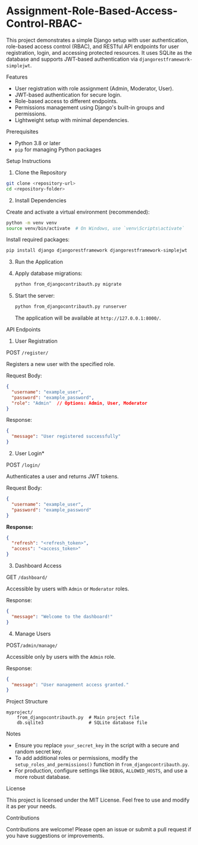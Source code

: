 # Assignment-Role-Based-Access-Control-RBAC-

This project demonstrates a simple Django setup with user authentication, role-based access control (RBAC), and RESTful API endpoints for user registration, login, and accessing protected resources. It uses SQLite as the database and supports JWT-based authentication via `djangorestframework-simplejwt`.

Features

- User registration with role assignment (Admin, Moderator, User).
- JWT-based authentication for secure login.
- Role-based access to different endpoints.
- Permissions management using Django's built-in groups and permissions.
- Lightweight setup with minimal dependencies.

 Prerequisites

- Python 3.8 or later
- `pip` for managing Python packages

Setup Instructions

 1. Clone the Repository

```bash
git clone <repository-url>
cd <repository-folder>
```
 2. Install Dependencies

Create and activate a virtual environment (recommended):

```bash
python -m venv venv
source venv/bin/activate  # On Windows, use `venv\Scripts\activate`
```

Install required packages:

```bash
pip install django djangorestframework djangorestframework-simplejwt
```

3. Run the Application

1. Apply database migrations:

   ```bash
   python from_djangocontribauth.py migrate
   ```

2. Start the server:

   ```bash
   python from_djangocontribauth.py runserver
   ```

   The application will be available at `http://127.0.0.1:8000/`.

 API Endpoints

 1. User Registration

POST `/register/`

Registers a new user with the specified role.

Request Body:

```json
{
  "username": "example_user",
  "password": "example_password",
  "role": "Admin"  // Options: Admin, User, Moderator
}
```

Response:

```json
{
  "message": "User registered successfully"
}
```

2. User Login*

POST `/login/`

Authenticates a user and returns JWT tokens.

Request Body:

```json
{
  "username": "example_user",
  "password": "example_password"
}
```

**Response:**

```json
{
  "refresh": "<refresh_token>",
  "access": "<access_token>"
}
```

 3. Dashboard Access

GET `/dashboard/`

Accessible by users with `Admin` or `Moderator` roles.

Response:

```json
{
  "message": "Welcome to the dashboard!"
}
```

 4. Manage Users

POST`/admin/manage/`

Accessible only by users with the `Admin` role.

Response:

```json
{
  "message": "User management access granted."
}
```
Project Structure

```
myproject/
    from_djangocontribauth.py  # Main project file
    db.sqlite3                 # SQLite database file
```

Notes

- Ensure you replace `your_secret_key` in the script with a secure and random secret key.
- To add additional roles or permissions, modify the `setup_roles_and_permissions()` function in `from_djangocontribauth.py`.
- For production, configure settings like `DEBUG`, `ALLOWED_HOSTS`, and use a more robust database.

 License

This project is licensed under the MIT License. Feel free to use and modify it as per your needs.

Contributions

Contributions are welcome! Please open an issue or submit a pull request if you have suggestions or improvements.


